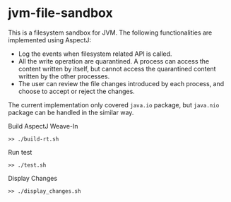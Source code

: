 # jvm-file-sandbox

This is a filesystem sandbox for JVM. The following functionalities are implemented using AspectJ:
* Log the events when filesystem related API is called.
* All the write operation are quarantined. A process can access the content written by itself, but cannot access the quarantined content written by the other processes.
* The user can review the file changes introduced by each process, and choose to accept or reject the changes.

The current implementation only covered `java.io` package, but `java.nio` package can be handled in the similar way.

Build AspectJ Weave-In
```
>> ./build-rt.sh
```

Run test
```
>> ./test.sh
```

Display Changes
```
>> ./display_changes.sh
```
